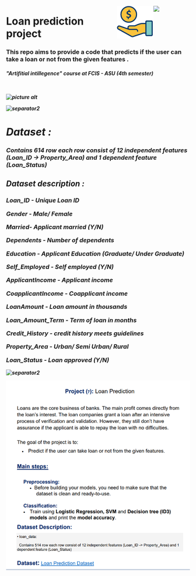 


<p><img align="right" src="https://static.vecteezy.com/system/resources/previews/012/697/295/original/3d-python-programming-language-logo-free-png.png" width="100" /></a></p>
<p><img align="right" src="https://raw.githubusercontent.com/abdalla-am/Loan-prediction-project/master/readme%20img/icon.png" width="100" /></a></p>
<div align=left>
<h1>
 Loan prediction project
</h1>
  <h3>
    This repo aims to provide a code that predicts if the user can take a loan or not from the given features .
  </h3>
 <h5>
    "Artifitial intillegence" course at FCIS - ASU 
        (4th semester)
<div>
<br>
<br>

![picture alt](https://blogs.worldbank.org/sites/default/files/styles/hero/public/blogs-images/2020-03/loan_approved_hero_image.jpg.webp?itok=QOclvusJ "Loan photo")

![separator2](https://i.imgur.com/4gX5WFr.png)
<h1>Dataset :</h1>
<h3>Contains 614 row each row consist of 12 independent features (Loan_ID -> Property_Area) and 1 
dependent feature (Loan_Status)</h3>

<h2>Dataset description :</h2>
<h3>

Loan_ID - Unique Loan ID

Gender - Male/ Female

Married- Applicant married (Y/N)

Dependents - Number of dependents

Education - Applicant Education (Graduate/ Under Graduate)

Self_Employed - Self employed (Y/N)

ApplicantIncome - Applicant income

CoapplicantIncome - Coapplicant income

LoanAmount - Loan amount in thousands

Loan_Amount_Term - Term of loan in months

Credit_History - credit history meets guidelines

Property_Area - Urban/ Semi Urban/ Rural

Loan_Status - Loan approved (Y/N)
 
</h3>

![separator2](https://i.imgur.com/4gX5WFr.png)


<p align ="middle"><img align ="middle" src="https://github.com/abdalla-am/Loan-prediction-project/blob/master/ai.png"/></p>

